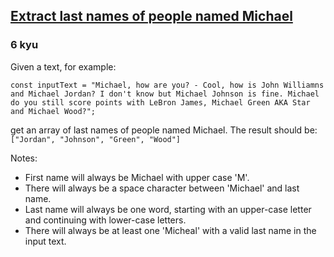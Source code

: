 <h2><a href=https://www.codewars.com/kata/580741302e14acaef900015a/train/javascript target="_blank">Extract last names of people named Michael</a></h2><h3>6 kyu</h3><p>Given a text, for example:</p><p><code>const inputText = "Michael, how are you? - Cool, how is John Williamns and Michael Jordan? I don't know but Michael Johnson is fine. Michael do you still score points with LeBron James, Michael Green AKA Star and Michael Wood?";</code></p><p>get an array of last names of people named Michael. The result should be:<br> <code>["Jordan", "Johnson", "Green", "Wood"]</code></p><p>Notes:</p><ul><li>First name will always be Michael with upper case 'M'.</li><li>There will always be a space character between 'Michael' and last name.</li><li>Last name will always be one word, starting with an upper-case letter and continuing with lower-case letters.</li><li>There will always be at least one 'Micheal' with a valid last name in the input text.</li></ul>
